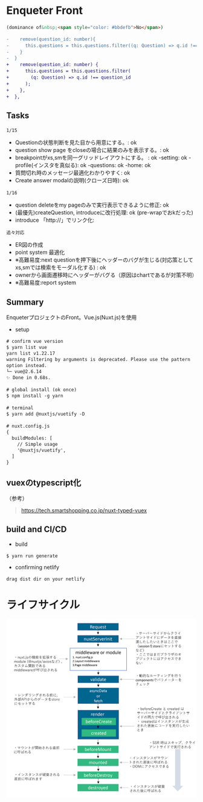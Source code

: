 # Enqueter Front

```html
(dominance of&nbsp;<span style="color: #bbdefb">No</span>)
```

```diff
-    remove(question_id: number){
-      this.questions = this.questions.filter((q: Question) => q.id !== question_id)
-    }
-  }
+    remove(question_id: number) {
+      this.questions = this.questions.filter(
+        (q: Question) => q.id !== question_id
+      );
+    },
+  },
```

## Tasks

`1/15`
* Questionの状態判断を見た目から用意にする。: ok
* question show page をcloseの場合に結果のみを表示する。: ok
* breakpointがxs,smを同一グリッドレイアウトにする。 : ok
 -setting: ok
 -profile(インスタを真似る): ok
 -questions: ok
 -home: ok
* 質問切れ時のメッセージ最適化わかりやすく: ok
* Create answer modalの説明(クローズ日時): ok

`1/16`
* question deleteをmy pageのみで実行表示できるように修正: ok
* (最優先)createQuestion, introduceに改行処理: ok (pre-wrapでおkだった)
* introduce 「http://」でリンク化: 

`追々対応`
* ER図の作成
* point system 最適化
* ※高難易度:next questionを押下後にヘッダーのバグが生じる(対応策としてxs,smでは検索をモーダル化する) : ok
* ownerから画面遷移時にヘッダーがバグる（原因はchartであるが対策不明）
* ※高難易度:report system

## Summary
EnqueterプロジェクトのFront。Vue.js(Nuxt.js)を使用

* setup
```
# confirm vue version
$ yarn list vue
yarn list v1.22.17
warning Filtering by arguments is deprecated. Please use the pattern option instead.
└─ vue@2.6.14
✨ Done in 0.68s.

# global install (ok once)
$ npm install -g yarn

# terminal
$ yarn add @nuxtjs/vuetify -D

# nuxt.config.js
{
  buildModules: [
    // Simple usage
    '@nuxtjs/vuetify',
  ]
}
```

## vuexのtypescript化
（参考）
> https://tech.smartshopping.co.jp/nuxt-typed-vuex


## build and CI/CD
* build

```
$ yarn run generate
```

* confirming netlify
```
drag dist dir on your netlify
```

# ライフサイクル

![image](static/20190529112056.png)